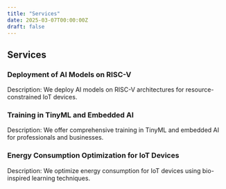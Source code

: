 ```yaml
---
title: "Services"
date: 2025-03-07T00:00:00Z
draft: false
---
```


## Services

### Deployment of AI Models on RISC-V
Description: We deploy AI models on RISC-V architectures for resource-constrained IoT devices.

### Training in TinyML and Embedded AI
Description: We offer comprehensive training in TinyML and embedded AI for professionals and businesses.

### Energy Consumption Optimization for IoT Devices
Description: We optimize energy consumption for IoT devices using bio-inspired learning techniques.


